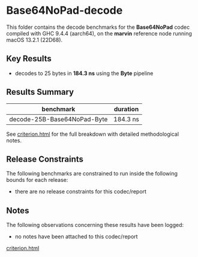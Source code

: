 # Base64NoPad-decode

This folder contains the decode benchmarks for the **Base64NoPad** codec compiled with GHC 9.4.4 (aarch64), on the 
**marvin** reference node running macOS 13.2.1 (22D68).

## Key Results

* decodes to 25 bytes in **184.3 ns** using the **Byte** pipeline

## Results Summary

| benchmark                   | duration |
| --------------------------- | -------- |
| decode-25B-Base64NoPad-Byte | 184.3 ns |

See [criterion.html](criterion.html) for the full breakdown with detailed methodological notes.

## Release Constraints

The following benchmarks are constrained to run inside the following bounds for each release:

* there are no release constraints for this codec/report

## Notes

The following observations concerning these results have been logged:
* no notes have been attached to this codec/report

[criterion.html](criterion.html)

